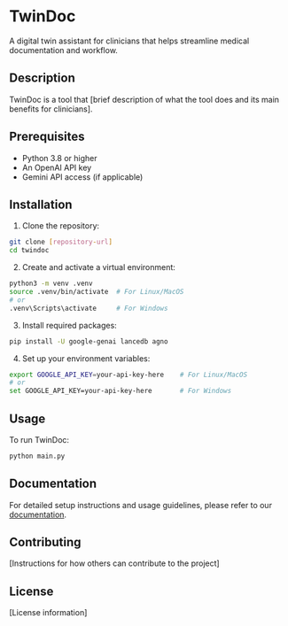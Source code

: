 # TwinDoc

A digital twin assistant for clinicians that helps streamline medical documentation and workflow.

## Description

TwinDoc is a tool that [brief description of what the tool does and its main benefits for clinicians].

## Prerequisites

- Python 3.8 or higher
- An OpenAI API key
- Gemini API access (if applicable)

## Installation

1. Clone the repository:

```bash
git clone [repository-url]
cd twindoc
```

2. Create and activate a virtual environment:

```bash
python3 -m venv .venv
source .venv/bin/activate  # For Linux/MacOS
# or
.venv\Scripts\activate     # For Windows
```

3. Install required packages:

```bash
pip install -U google-genai lancedb agno
```

4. Set up your environment variables:

```bash
export GOOGLE_API_KEY=your-api-key-here    # For Linux/MacOS
# or
set GOOGLE_API_KEY=your-api-key-here       # For Windows
```

## Usage

To run TwinDoc:

```bash
python main.py
```

## Documentation

For detailed setup instructions and usage guidelines, please refer to our [documentation](https://docs.agno.com/how-to/install).

## Contributing

[Instructions for how others can contribute to the project]

## License

[License information]
